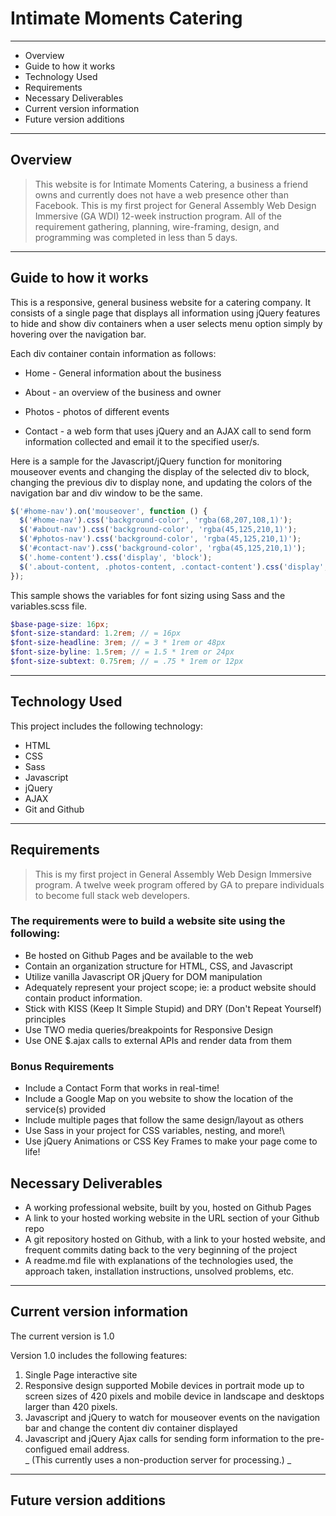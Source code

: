 # Intimate Moments Catering
---------------------------
* Overview
* Guide to how it works
* Technology Used
* Requirements
* Necessary Deliverables
* Current version information
* Future version additions
----------------------------
## Overview

> This website is for Intimate Moments Catering, a business a friend owns and currently does not have a web presence other than Facebook.  This is my first project for General Assembly Web Design Immersive (GA WDI) 12-week instruction program.  All of the requirement gathering, planning, wire-framing, design, and programming was completed in less than 5 days.

----------------------------
## Guide to how it works

This is a responsive, general business website for a catering company.  It consists of a single page that displays all information using jQuery features to hide and show div containers when a user selects menu option simply by hovering over the navigation bar.

Each div container contain information as follows:

  * Home - General information about the business

  * About - an overview of the business and owner

  * Photos - photos of different events

  * Contact - a web form that uses jQuery and an AJAX call to send form information collected and email it to the specified user/s.

Here is a sample for the Javascript/jQuery function for monitoring mouseover events and changing the display of the selected div to block, changing the previous div to display none, and updating the colors of the navigation bar and div window to be the same.

  ```javascript
  $('#home-nav').on('mouseover', function () {
    $('#home-nav').css('background-color', 'rgba(68,207,108,1)');
    $('#about-nav').css('background-color', 'rgba(45,125,210,1)');
    $('#photos-nav').css('background-color', 'rgba(45,125,210,1)');
    $('#contact-nav').css('background-color', 'rgba(45,125,210,1)');
    $('.home-content').css('display', 'block');
    $('.about-content, .photos-content, .contact-content').css('display', 'none');
  });
  ```

This sample shows the variables for font sizing using Sass and the variables.scss file.

  ```scss  
  $base-page-size: 16px;
  $font-size-standard: 1.2rem; // = 16px
  $font-size-headline: 3rem; // = 3 * 1rem or 48px
  $font-size-byline: 1.5rem; // = 1.5 * 1rem or 24px
  $font-size-subtext: 0.75rem; // = .75 * 1rem or 12px
  ```

----------------------------
## Technology Used

This project includes the following technology:

* HTML
* CSS
* Sass
* Javascript
* jQuery
* AJAX
* Git and Github
----------------------------
## Requirements

> This is my first project in General Assembly Web Design Immersive program.  A twelve week program offered by GA to prepare individuals to become full stack web developers.

### The requirements were to build a website site using the following:

* Be hosted on Github Pages and be available to the web
* Contain an organization structure for HTML, CSS, and Javascript
* Utilize vanilla Javascript OR jQuery for DOM manipulation
* Adequately represent your project scope; ie: a product website should contain product information.
* Stick with KISS (Keep It Simple Stupid) and DRY (Don't Repeat Yourself) principles
* Use TWO media queries/breakpoints for Responsive Design
* Use ONE $.ajax calls to external APIs and render data from them

### Bonus Requirements
* Include a Contact Form that works in real-time!
* Include a Google Map on you website to show the location of the service(s) provided
* Include multiple pages that follow the same design/layout as others
* Use Sass in your project for CSS variables, nesting, and more!\
* Use jQuery Animations or CSS Key Frames to make your page come to life!

## Necessary Deliverables
* A working professional website, built by you, hosted on Github Pages
* A link to your hosted working website in the URL section of your Github repo
* A git repository hosted on Github, with a link to your hosted website, and frequent commits dating back to the very beginning of the project
* A readme.md file with explanations of the technologies used, the approach taken, installation instructions, unsolved problems, etc.

----------------------------
## Current version information

The current version is 1.0

Version 1.0 includes the following features:

  1. Single Page interactive site
  2. Responsive design supported Mobile devices in portrait mode up to screen sizes of 420 pixels and mobile device in landscape and desktops larger than 420 pixels.
  3. Javascript and jQuery to watch for mouseover events on the navigation bar and change the content div container displayed
  4. Javascript and jQuery Ajax calls for sending form information to the pre-configued email address.  
  _ (This currently uses a non-production server for processing.) _

----------------------------
## Future version additions
